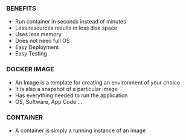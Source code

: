 ### BENEFITS

- Run container in seconds instead of minutes
- Less resources results in less disk space
- Uses less memory
- Does not need full OS
- Easy Deployment
- Easy Testing

### DOCKER IMAGE
- An Image is a template for creating an environment of your choice
- It is also a snapshot of a particular image
- Has everything needed to run the application
- OS, Software, App Code ...

### CONTAINER
- A container is simply a running instance of an image
